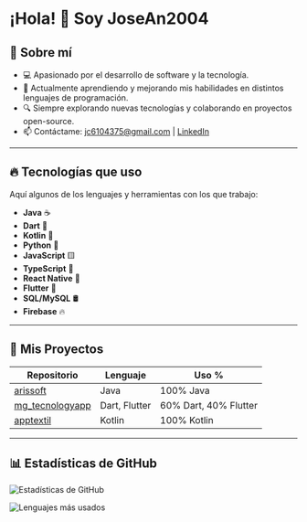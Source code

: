 # ¡Hola! 👋 Soy JoseAn2004  

## 🚀 Sobre mí  
- 💻 Apasionado por el desarrollo de software y la tecnología.  
- 🌱 Actualmente aprendiendo y mejorando mis habilidades en distintos lenguajes de programación.  
- 🔍 Siempre explorando nuevas tecnologías y colaborando en proyectos open-source.  
- 📫 Contáctame: jc6104375@gmail.com | [LinkedIn](https://www.linkedin.com/in/jose-andres-c-a9147b241)  

---

## 🔥 Tecnologías que uso  
Aquí algunos de los lenguajes y herramientas con los que trabajo:  

- **Java** ☕  
- **Dart** 🎯  
- **Kotlin** 🤖  
- **Python** 🐍  
- **JavaScript** 🟨  
- **TypeScript** 🔵  
- **React Native** 📱  
- **Flutter** 💙  
- **SQL/MySQL** 🛢  
- **Firebase** 🔥  

---

## 📂 Mis Proyectos  

| Repositorio | Lenguaje | Uso % |
|------------|---------|-------|
| [arissoft](https://github.com/JoseAn2004/arissoft) | Java | 100% Java |
| [mg_tecnologyapp](https://github.com/JoseAn2004/mg_tecnologyapp) | Dart, Flutter | 60% Dart, 40% Flutter |
| [apptextil](https://github.com/JoseAn2004/apptextil) | Kotlin | 100% Kotlin |

---

## 📊 Estadísticas de GitHub  
![Estadísticas de GitHub](https://github-readme-stats.vercel.app/api?username=JoseAn2004&show_icons=true&theme=radical)  

![Lenguajes más usados](https://github-readme-stats.vercel.app/api/top-langs/?username=JoseAn2004&langs_count=10&layout=compact&theme=radical)


